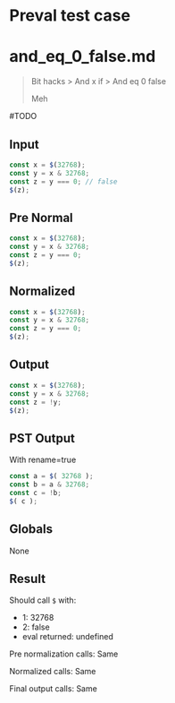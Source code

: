 # Preval test case

# and_eq_0_false.md

> Bit hacks > And x if > And eq 0 false
>
> Meh

#TODO

## Input

`````js filename=intro
const x = $(32768);
const y = x & 32768;
const z = y === 0; // false
$(z);
`````

## Pre Normal

`````js filename=intro
const x = $(32768);
const y = x & 32768;
const z = y === 0;
$(z);
`````

## Normalized

`````js filename=intro
const x = $(32768);
const y = x & 32768;
const z = y === 0;
$(z);
`````

## Output

`````js filename=intro
const x = $(32768);
const y = x & 32768;
const z = !y;
$(z);
`````

## PST Output

With rename=true

`````js filename=intro
const a = $( 32768 );
const b = a & 32768;
const c = !b;
$( c );
`````

## Globals

None

## Result

Should call `$` with:
 - 1: 32768
 - 2: false
 - eval returned: undefined

Pre normalization calls: Same

Normalized calls: Same

Final output calls: Same
